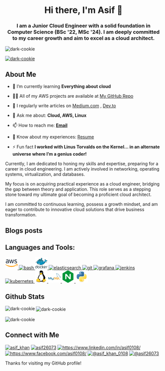 <h1 align="center">Hi there, I'm Asif 👋</h1>
<h3 align="center">I am a Junior Cloud Engineer with a solid foundation in Computer Science (BSc '22, MSc '24). I am deeply committed to my career growth and aim to excel as a cloud architect.</h3>

<p align="left"> <img src="https://komarev.com/ghpvc/?username=dark-cookie&label=Profile%20views&color=0e75b6&style=for-the-badge&abbreviated=true&color=brightgreen" alt="dark-cookie" /> </p>

<p align="left"> <a href="https://github.com/ryo-ma/github-profile-trophy"><img src="https://github-profile-trophy.vercel.app/?username=dark-cookie" alt="dark-cookie" /></a> </p>

## About Me

- 🌱 I’m currently learning **Everything about cloud**

- 👨‍💻 All of my AWS projects are available at [My GitHub Repo](https://github.com/Dark-Cookie/AWS-Projects)

- 📝 I regularly write articles on [Medium.com](https://medium.com/@asif26073) , [Dev.to](https://dev.to/asif_khan)

- 💬 Ask me about: **Cloud, AWS, Linux**

- 📫 How to reach me: **[Email](asif26073@gmail.com)**

- 📄 Know about my experiences: [Resume](https://www.linkedin.com/posts/asif0108_resume-activity-7262427627242614814-G13R?utm_source=share&utm_medium=member_desktop)

- ⚡ Fun fact **I worked with Linus Torvalds on the Kernel… in an alternate universe where I’m a genius coder!**

Currently, I am dedicated to honing my skills and expertise, preparing for a career in cloud engineering. I am actively involved in networking, operating systems, virtualization, and databases.

My focus is on acquiring practical experience as a cloud engineer, bridging the gap between theory and application. This role serves as a stepping stone toward my ultimate goal of becoming a proficient cloud architect.

I am committed to continuous learning, possess a growth mindset, and am eager to contribute to innovative cloud solutions that drive business transformation.

## Blogs posts
<!-- BLOG-POST-LIST:START -->
<!-- BLOG-POST-LIST:END -->



## Languages and Tools:
<p align="left"> <a href="https://aws.amazon.com" target="_blank" rel="noreferrer"> <img src="https://raw.githubusercontent.com/devicons/devicon/master/icons/amazonwebservices/amazonwebservices-original-wordmark.svg" alt="aws" width="40" height="40"/> </a> <a href="https://www.gnu.org/software/bash/" target="_blank" rel="noreferrer"> <img src="https://www.vectorlogo.zone/logos/gnu_bash/gnu_bash-icon.svg" alt="bash" width="40" height="40"/> </a> <a href="https://www.docker.com/" target="_blank" rel="noreferrer"> <img src="https://raw.githubusercontent.com/devicons/devicon/master/icons/docker/docker-original-wordmark.svg" alt="docker" width="40" height="40"/> </a> <a href="https://www.elastic.co" target="_blank" rel="noreferrer"> <img src="https://www.vectorlogo.zone/logos/elastic/elastic-icon.svg" alt="elasticsearch" width="40" height="40"/> </a> <a href="https://git-scm.com/" target="_blank" rel="noreferrer"> <img src="https://www.vectorlogo.zone/logos/git-scm/git-scm-icon.svg" alt="git" width="40" height="40"/> </a> <a href="https://grafana.com" target="_blank" rel="noreferrer"> <img src="https://www.vectorlogo.zone/logos/grafana/grafana-icon.svg" alt="grafana" width="40" height="40"/> </a> <a href="https://www.jenkins.io" target="_blank" rel="noreferrer"> <img src="https://www.vectorlogo.zone/logos/jenkins/jenkins-icon.svg" alt="jenkins" width="40" height="40"/> </a> <a href="https://kubernetes.io" target="_blank" rel="noreferrer"> <img src="https://www.vectorlogo.zone/logos/kubernetes/kubernetes-icon.svg" alt="kubernetes" width="40" height="40"/> </a> <a href="https://www.linux.org/" target="_blank" rel="noreferrer"> <img src="https://raw.githubusercontent.com/devicons/devicon/master/icons/linux/linux-original.svg" alt="linux" width="40" height="40"/> </a> <a href="https://www.mysql.com/" target="_blank" rel="noreferrer"> <img src="https://raw.githubusercontent.com/devicons/devicon/master/icons/mysql/mysql-original-wordmark.svg" alt="mysql" width="40" height="40"/> </a> <a href="https://www.nginx.com" target="_blank" rel="noreferrer"> <img src="https://raw.githubusercontent.com/devicons/devicon/master/icons/nginx/nginx-original.svg" alt="nginx" width="40" height="40"/> </a> <a href="https://www.python.org" target="_blank" rel="noreferrer"> <img src="https://raw.githubusercontent.com/devicons/devicon/master/icons/python/python-original.svg" alt="python" width="40" height="40"/> </a> </p>

## Github Stats
<p><img align="left" src="https://github-readme-stats.vercel.app/api/top-langs?username=dark-cookie&show_icons=true&locale=en&theme=highcontrast&layout=compact" alt="dark-cookie" /></p>

<p>&nbsp;<img align="center" src="https://github-readme-stats.vercel.app/api?username=dark-cookie&show_icons=true&theme=highcontrast&locale=en" alt="dark-cookie" /></p>

<p><img align="center" src="https://github-readme-streak-stats.herokuapp.com/?user=dark-cookie&theme=highcontrast" alt="dark-cookie" /></p>

## Connect with Me
<p align="left">
<a href="https://dev.to/asif_khan" target="blank"><img align="center" src="https://raw.githubusercontent.com/rahuldkjain/github-profile-readme-generator/master/src/images/icons/Social/devto.svg" alt="asif_khan" height="30" width="40" /></a>
<a href="https://twitter.com/asif26073" target="blank"><img align="center" src="https://raw.githubusercontent.com/rahuldkjain/github-profile-readme-generator/master/src/images/icons/Social/twitter.svg" alt="asif26073" height="30" width="40" /></a>
<a href="https://www.linkedin.com/in/asif0108/" target="blank"><img align="center" src="https://raw.githubusercontent.com/rahuldkjain/github-profile-readme-generator/master/src/images/icons/Social/linked-in-alt.svg" alt="https://www.linkedin.com/in/asif0108/" height="30" width="40" /></a>
<a href="https://www.facebook.com/asif0108/" target="blank"><img align="center" src="https://raw.githubusercontent.com/rahuldkjain/github-profile-readme-generator/master/src/images/icons/Social/facebook.svg" alt="https://www.facebook.com/asif0108/" height="30" width="40" /></a>
<a href="https://www.instagram.com/asif_khan_0108/" target="blank"><img align="center" src="https://raw.githubusercontent.com/rahuldkjain/github-profile-readme-generator/master/src/images/icons/Social/instagram.svg" alt="@asif_khan_0108" height="30" width="40" /></a>
<a href="https://medium.com/@asif26073" target="blank"><img align="center" src="https://raw.githubusercontent.com/rahuldkjain/github-profile-readme-generator/master/src/images/icons/Social/medium.svg" alt="@asif26073" height="30" width="40" /></a>
</p>

Thanks for visiting my GitHub profile!
